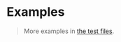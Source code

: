 # Examples

> More examples in [the test files](https://github.com/make-github-pseudonymous-again/js-cll/tree/main/test/src).
